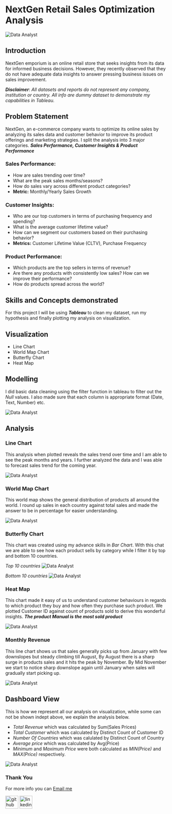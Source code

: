 # NextGen Retail Sales Optimization Analysis
![Data Analyst](https://github.com/princeadeakanni/NextGen/blob/main/Store%20View.jpg)

## Introduction
NextGen emporium is an online retail store that seeks insights from its data for informed business decisions. However, they recently observed that they do not have adequate data insights to answer pressing business issues on sales improvement.

**_Disclaimer_**: _All datasets and reports do not represent any company, institution or country. All info are dummy dataset to demonstrate my capabilities in Tableau._

## Problem Statement
NextGen, an  e-commerce company wants to optimize its online sales by analyzing its sales data and customer behavior to improve its product offerings and marketing strategies. I split the analysis into 3 major categories. **_Sales Performance, Customer Insights & Product Performance_**

### Sales Performance:  
- How are sales trending over time?
- What are the peak sales months/seasons?
- How do sales vary across different product categories?
- **Metric:** Monthly/Yearly Sales Growth

### Customer Insights: 
- Who are our top customers in terms of purchasing frequency and spending?
- What is the average customer lifetime value?
- How can we segment our customers based on their purchasing behavior?
- **Metrics:** Customer Lifetime Value (CLTV), Purchase Frequency

### Product Performance: 
- Which products are the top sellers in terms of revenue?
- Are there any products with consistently low sales? How can we improve their performance?
- How do products spread across the world?


## Skills and Concepts demonstrated 

For this project I will be using **_Tableau_** to clean my dataset, run my hypothesis and finally plotting my analysis on visualization.

## Visualization 
- Line Chart
- World  Map Chart
- Butterfly Chart
- Heat Map

## Modelling 
I did basic data cleaning using the filter function in tableau to filter out the _Null_ values. I also made sure that each column is appropriate format (Date, Text, Number) etc. 

![Data Analyst](https://github.com/princeadeakanni/NextGen/blob/main/Data%20Cleaning.PNG)

## Analysis

### Line Chart 
This analysis when plotted reveals the sales trend over time and I am able to see the peak months and years. I further analyzed the data and I was able to forecast sales trend for the coming year. 

![Data Analyst](https://github.com/princeadeakanni/NextGen/blob/main/Sales%20over%20time.PNG)

### World Map Chart
This world map shows the general distribution of products all around the world. I round up sales in each country against total sales and made the answer to be in percentage for easier understanding. 

![Data Analyst](https://github.com/princeadeakanni/NextGen/blob/main/World%20Map.PNG)

### Butterfly Chart
This chart was created using my advance skills in *Bar Chart*. With this chat we are able to see how each product sells by category while I filter it by top and bottom 10 countries.

*Top 10 countries*
![Data Analyst](https://github.com/princeadeakanni/NextGen/blob/main/Top%20Countries%20by%20Revenue.PNG)

*Bottom 10 countries*
![Data Analyst](https://github.com/princeadeakanni/NextGen/blob/main/Bottom%20Countries%20by%20revenue.PNG)

### Heat Map
This chart made it easy of us to understand customer behaviours in regards to which product they buy and how often they purchase such product. We plotted Customer ID against count of products sold to derive this wonderful insights. **_The product Manual is the most sold product_**

![Data Analyst](https://github.com/princeadeakanni/NextGen/blob/main/Most%20Sold%20Product.PNG)

### Monthly Revenue 
This line chart shows us that sales generally picks up from January with few downslopes but steady climbing till August, By August there is a sharp surge in products sales and it hits the peak by November. By Mid November we start to notice sharp downslope again until January when sales will gradually start picking up. 

![Data Analyst](https://github.com/princeadeakanni/NextGen/blob/main/Monthly%20Revenue.PNG)

## Dashboard View 
This is how we represent all our analysis on visualization, while some can not be shown indept above, we explain the analysis below. 
- *Total Revenue* which was calculated by Sum(Sales Prices)
- *Total Customer* which was calculated by Distinct Count of Customer ID
- *Number Of Countries* which was calulated by Distinct Count of Country
- *Average price* which was calculated by Avg(Price)
- *Minimum* and *Maximum Price* were both calculated as _MIN(Price)_ and _MAX(Price)_ respectively.

![Data Analyst](https://github.com/princeadeakanni/NextGen/blob/main/Dashboard.PNG)


### Thank You 
For more info you can [Email me](davideadenaiyes@gmail.com)

[<img src='https://cdn.jsdelivr.net/npm/simple-icons@3.0.1/icons/github.svg' alt='github' height='40'>](https://github.com/davidadenaiyes)  [<img src='https://cdn.jsdelivr.net/npm/simple-icons@3.0.1/icons/linkedin.svg' alt='linkedin' height='40'>](https://www.linkedin.com/in/davidadenaiyes) 










